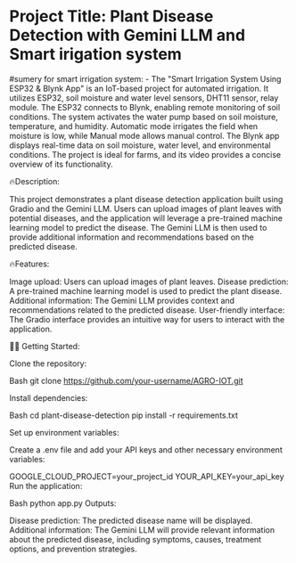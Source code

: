 # Project Title: Plant Disease Detection with Gemini LLM and Smart irigation system
#sumery for smart irrigation system: - 
The "Smart Irrigation System Using ESP32 & Blynk App" is an IoT-based project for automated irrigation. It utilizes ESP32, soil moisture and water level sensors, DHT11 sensor, relay module. The ESP32 connects to Blynk, enabling remote monitoring of soil conditions. The system activates the water pump based on soil moisture, temperature, and humidity. Automatic mode irrigates the field when moisture is low, while Manual mode allows manual control. The Blynk app displays real-time data on soil moisture, water level, and environmental conditions. The project is ideal for farms, and its video provides a concise overview of its functionality.

🔥Description:

This project demonstrates a plant disease detection application built using Gradio and the Gemini LLM. Users can upload images of plant leaves with potential diseases, and the application will leverage a pre-trained machine learning model to predict the disease. The Gemini LLM is then used to provide additional information and recommendations based on the predicted disease.

🔥Features:

Image upload: Users can upload images of plant leaves.
Disease prediction: A pre-trained machine learning model is used to predict the plant disease.
Additional information: The Gemini LLM provides context and recommendations related to the predicted disease.
User-friendly interface: The Gradio interface provides an intuitive way for users to interact with the application.

🥷🏻 Getting Started:

Clone the repository:

Bash
git clone https://github.com/your-username/AGRO-IOT.git


Install dependencies:

Bash
cd plant-disease-detection
pip install -r requirements.txt

Set up environment variables:

Create a .env file and add your API keys and other necessary environment variables:

GOOGLE_CLOUD_PROJECT=your_project_id
YOUR_API_KEY=your_api_key
Run the application:

Bash
python app.py
Outputs:

Disease prediction: The predicted disease name will be displayed.
Additional information: The Gemini LLM will provide relevant information about the predicted disease, including symptoms, causes, treatment options, and prevention strategies.
